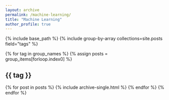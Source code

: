 ```yaml
---
layout: archive
permalink: /machine-learning/
title: "Machine Learning"
author_profile: true
---
```

{% include base_path %}
{% include group-by-array collections=site.posts field="tags" %}

{% for tag in group_names %}
  {% assign posts = group_items[forloop.index0] %}
  <h2 id="{{ tag | slugify }}" class="archive_subtitle">{{ tag }}</h2>
  {% for post in posts %}
    {% include archive-single.html %}
  {% endfor %}
{% endfor %}
